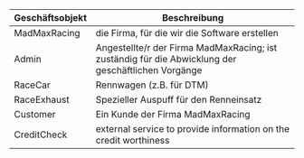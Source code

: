 | Geschäftsobjekt | Beschreibung                                                                                       |
|-----------------|----------------------------------------------------------------------------------------------------|
| MadMaxRacing    | die Firma, für die wir die Software erstellen                                                      |
| Admin           | Angestellte/r der Firma MadMaxRacing; ist zuständig für die Abwicklung der geschäftlichen Vorgänge |
| RaceCar         | Rennwagen (z.B. für DTM)                                                                           |
| RaceExhaust     | Spezieller Auspuff für den Renneinsatz                                                             |
| Customer        | Ein Kunde der Firma MadMaxRacing                                                                   |
| CreditCheck     | external service to provide information on the credit worthiness                                   |


